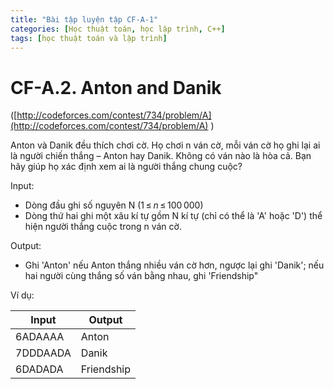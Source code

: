 ```yaml
---
title: "Bài tập luyện tập CF-A-1"
categories: [Học thuật toán, học lập trình, C++]
tags: [học thuật toán và lập trình]
---
```

# CF-A.2. Anton and Danik

([http://codeforces.com/contest/734/problem/A](http://codeforces.com/contest/734/problem/A) )

Anton và Danik đều thích chơi cờ. Họ chơi n ván cờ, mỗi ván cờ họ ghi lại ai là người chiến thắng – Anton hay Danik. Không có ván nào là hòa cả. Bạn hãy giúp họ xác định xem ai là người thắng chung cuộc?

Input:

- Dòng đầu ghi số nguyên N (1 ≤ _n_ ≤ 100 000)
- Dòng thứ hai ghi một xâu kí tự gồm N kí tự (chỉ có thể là &#39;A&#39; hoặc &#39;D&#39;) thể hiện người thắng cuộc trong n ván cờ.

Output:

- Ghi &#39;Anton&#39; nếu Anton thắng nhiều ván cờ hơn, ngược lại ghi &#39;Danik&#39;; nếu hai người cùng thắng số ván bằng nhau, ghi &#39;Friendship&quot;

Ví dụ:

| **Input** | **Output** |
| --- | --- |
| 6ADAAAA | Anton |
| 7DDDAADA | Danik |
| 6DADADA | Friendship |
